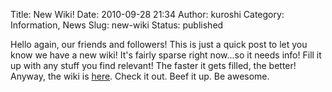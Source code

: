 Title: New Wiki!
Date: 2010-09-28 21:34
Author: kuroshi
Category: Information, News
Slug: new-wiki
Status: published

Hello again, our friends and followers! This is just a quick post to let
you know we have a new wiki! It's fairly sparse right now...so it needs
info! Fill it up with any stuff you find relevant! The faster it gets
filled, the better! Anyway, the wiki is [here](/wiki).
Check it out. Beef it up. Be awesome.

